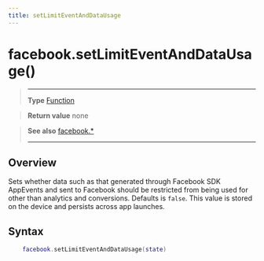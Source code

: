 ```yaml
---
title: setLimitEventAndDataUsage
---
```

# facebook.setLimitEventAndDataUsage()

> --------------------- ------------------------------------------------------------------------------------------
> __Type__              [Function](https://docs.coronalabs.com/api/type/Function.html)

> __Return value__      none

> __See also__          [facebook.*](/plugin/facebook/)
> --------------------- ------------------------------------------------------------------------------------------

## Overview

Sets whether data such as that generated through Facebook SDK AppEvents and sent to Facebook should be restricted from being used for other than analytics and conversions. Defaults is `false`. This value is stored on the device and persists across app launches.

## Syntax
```lua
	facebook.setLimitEventAndDataUsage(state)
```